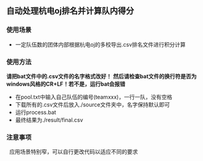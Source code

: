## 自动处理杭电oj排名并计算队内得分
### 使用场景
- 一定队伍数的团体内部根据杭电oj的多校导出.csv排名文件进行积分计算
### 使用方法
**请把bat文件中的.csv文件的名字格式改好！**
**然后请检查bat文件的换行符是否为windows风格的CR+LF！若不是，运行bat会报错**
- 在pool.txt中输入自己队伍的编号(teamxxx)，一行一队，没有空格
- 下载所有的.csv文件后放入./source文件夹中，名字保持默认即可
- 运行process.bat
- 最终结果为./result/final.csv
### 注意事项
&nbsp;&nbsp;应用场景特别窄，可以自行更改代码以适应不同的要求
